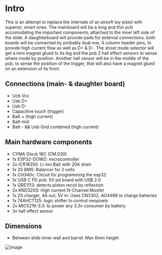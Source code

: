 # Intro
This is an attempt to replace the internals of an airsoft toy pistol with superior, smart ones. The mainboard will be a long and thin pcb accomodating the important components, attached to the inner left side of the slide. A daughterboard will provide pads for external connections. both boards will be connected by probably dual row, 4 column header pins, to provide high current flow as well as D+ & D-. The shoot mode selector will get a mini magnet glued to its leg and the pcb 2 hall effect sensors to sense where mode by position. Another hall sensor will be in the middle of the pcb, to sense the position of the trigger, that will also have a magnet glued on an extension of its front.

## Connections (main- & daughter board)
- Ucb Vcc
- Usb D+
- Usb D-
- Capacitive touch (trigger)
- Batt + (high current)
- Batt mid
- Batt - && Usb Gnd combined (high current)

## Main hardware components

- CYMA Glock 18C (CM.030)
- 1x ESP32-DOWD: microcontroller
- 2x ICR18350: Li-Ion Batt with 20A drain
- 1x 2S BMS: Balancer for 2 cells
- 1x CH340c: Circuit for programming the esp32
- 1x USB C PD pcb: 5V pd board with USB 2.0
- 1x QRE1113: detects piston recoil by reflection
- 2x KND3203: High current N-Channel Mosfet
- 1x 2S charger, 4A out, 5V in: Uses CN3302, AO4468 to charge batteries
- 1x 74AHCT125: logic shifter to control neopixels
- 2x MIC5219-3.3: to power any 3.3v consumer by battery
- 3x hall effect sensor

## Dimensions
- Between slide inner wall and barrel: Max 6mm height

![image](https://github.com/DoganM95/IoT-Softair/assets/38842553/2528bff4-0c19-4a09-a9c6-f10ae86ed3b1)
